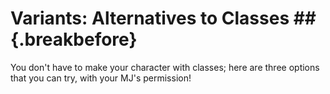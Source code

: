 # Variants: Alternatives to Classes ## {.breakbefore}

You don't have to make your character with classes; here are three options that you can try, with your MJ's permission!
